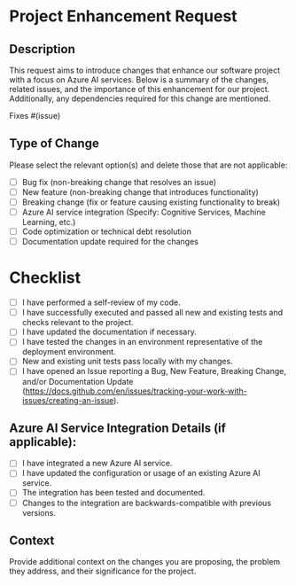 # Project Enhancement Request

## Description

This request aims to introduce changes that enhance our software project with a focus on Azure AI services. Below is a summary of the changes, related issues, and the importance of this enhancement for our project. Additionally, any dependencies required for this change are mentioned.

Fixes #(issue) <!-- Mention the related issue if applicable -->

## Type of Change

Please select the relevant option(s) and delete those that are not applicable:

- [ ] Bug fix (non-breaking change that resolves an issue)
- [ ] New feature (non-breaking change that introduces functionality)
- [ ] Breaking change (fix or feature causing existing functionality to break)
- [ ] Azure AI service integration (Specify: Cognitive Services, Machine Learning, etc.)
- [ ] Code optimization or technical debt resolution
- [ ] Documentation update required for the changes

# Checklist

- [ ] I have performed a self-review of my code.
- [ ] I have successfully executed and passed all new and existing tests and checks relevant to the project.
- [ ] I have updated the documentation if necessary.
- [ ] I have tested the changes in an environment representative of the deployment environment.
- [ ] New and existing unit tests pass locally with my changes.
- [ ] I have opened an Issue reporting a Bug, New Feature, Breaking Change, and/or Documentation Update (https://docs.github.com/en/issues/tracking-your-work-with-issues/creating-an-issue).

## Azure AI Service Integration Details (if applicable):

- [ ] I have integrated a new Azure AI service.
- [ ] I have updated the configuration or usage of an existing Azure AI service.
- [ ] The integration has been tested and documented.
- [ ] Changes to the integration are backwards-compatible with previous versions.

## Context

Provide additional context on the changes you are proposing, the problem they address, and their significance for the project.
